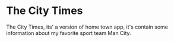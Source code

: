 # The City Times
The City Times, its' a version of home town app, it's contain some information about my favorite sport team Man City.

